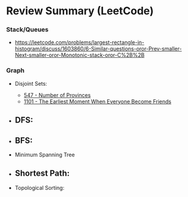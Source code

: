 # Review Summary (LeetCode)


### 

### Stack/Queues

- https://leetcode.com/problems/largest-rectangle-in-histogram/discuss/1603860/6-Similar-questions-oror-Prev-smaller-Next-smaller-oror-Monotonic-stack-oror-C%2B%2B


### Graph

- Disjoint Sets:
  - [547 - Number of Provinces](https://leetcode.com/problems/number-of-provinces/)
  - [1101 - The Earliest Moment When Everyone Become Friends](https://leetcode.com/problems/the-earliest-moment-when-everyone-become-friends/)
- DFS:
  -
- BFS:
  - 
- Minimum Spanning Tree

- Shortest Path:
  - 

- Topological Sorting: